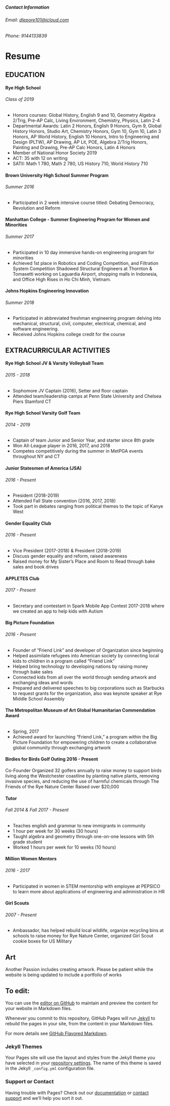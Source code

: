 ##### Contact Information
###### Email: dlepore101@icloud.com
###### Phone: 9144133839

# Resume

## EDUCATION
#### Rye High School
###### Class of 2019
- Honors courses: Global History, English 9 and 10, Geometry Algebra 2/Trig, Pre-AP Calc, Living Environment, Chemistry, Physics, Latin 2-4
- Departmental Awards: Latin 2 Honors, English 9 Honors, Gym 9, Global History Honors, Studio Art, Chemistry Honors, Gym 10, Gym 10, Latin 3 Honors, AP World History, English 10 Honors, Intro to Engineering and Design (PLTW), AP Drawing, AP Lit, POE, Algebra 2/Trig Honors, Painting and Drawing, Pre-AP Calc Honors, Latin 4 Honors
- Member of National Honor Society 2019
- ACT: 35 with 12 on writing
- SATII: Math 1 780, Math 2 780, US History 710, World History 710
#### Brown University High School Summer Program
###### Summer 2016
- Participated in 2 week intensive course titled: Debating Democracy, Revolution and Reform
#### Manhattan College - Summer Engineering Program for Women and Minorities
###### Summer 2017
- Participated in 10 day immersive hands-on engineering program for minorities
- Achieved 1st place in Robotics and Coding Competition, and Filtration System Competition
Shadowed Structural Engineers at Thornton & Tomasetti working on Laguardia Airport, shopping malls in Indonesia, and Office High Rises in Ho Chi Minh, Vietnam.
#### Johns Hopkins Engineering Innovation
###### Summer 2018
- Participated in abbreviated freshman engineering program delving into mechanical, structural, civil, computer, electrical, chemical, and software engineering.
- Received Johns Hopkins college credit for the course

## EXTRACURRICULAR ACTIVITIES
#### Rye High School JV & Varsity Volleyball Team
###### 2015 - 2018
- Sophomore JV Captain (2016), Setter and floor captain
- Attended team/leadership camps at Penn State University and Chelsea Piers Stamford CT

#### Rye High School Varsity Golf Team
###### 2014 - 2019
- Captain of team Junior and Senior Year, and starter since 8th grade
- Won All-League player in 2016, 2017, and 2018
- Competes competitively during the summer in MetPGA events throughout NY and CT

#### Junior Statesmen of America (JSA)
###### 2016 - Present
- President (2018-2019)
- Attended Fall State convention (2016, 2017, 2018)
- Took part in debates ranging from political themes to the topic of Kanye West

#### Gender Equality Club
###### 2016 - Present
- Vice President (2017-2018) & President (2018-2019)
- Discuss gender equality and reform, raised awareness
- Raised money for My Sister’s Place and Room to Read through bake sales and book drives

#### APPLETES Club
###### 2017 - Present
- Secretary and contestant in Spark Mobile App Contest 2017-2018 where we created an app to help kids with Autism

#### Big Picture Foundation
###### 2016 - Present
- Founder of “Friend Link” and developer of Organization since beginning
- Helped assimilate refugees into American society by connecting local kids to children in a program called “Friend Link”
- Helped bring technology to developing nations by raising money through bake sales
- Connected kids from all over the world through sending artwork and exchanging ideas and words
- Prepared and delivered speeches to big corporations such as Starbucks to request grants for the organization, also was keynote speaker at Rye Middle School Assembly

#### The Metropolitan Museum of Art Global Humanitarian Commendation Award
######
- Spring, 2017
- Achieved award for launching “Friend Link,” a program within the Big Picture Foundation for empowering children to create a collaborative global community through exchanging artwork

#### Birdies for Birds Golf Outing 								   2016 - Present
Co-Founder
Organized 32 golfers annually to raise money to support birds living along the Westchester coastline by planting native plants, removing invasive species, and reducing the use of harmful chemicals through The Friends of the Rye Nature Center
Raised over $20,000

#### Tutor
###### Fall 2014 & Fall 2017 - Present
- Teaches english and grammar to new immigrants in community
- 1 hour per week for 30 weeks (30 hours)
- Taught algebra and geometry through one-on-one lessons with 5th grade student
- Worked 1 hours per week for 10 weeks (10 hours)

#### Million Women Mentors
###### 2016 - 2017
- Participated in women in STEM mentorship with employee at PEPSICO to learn more about applications of engineering and administration in HR

#### Girl Scouts
###### 2007 - Present
- Ambassador, has helped rebuild local wildlife, organize recycling bins at schools to raise money for Rye Nature Center, organized Girl Scout cookie boxes for US Military







## Art
Another Passion includes creating artwork. Please be patient while the website is being updated to include a portfolio of works




## To edit:
You can use the [editor on GitHub](https://github.com/delucialepore/delucialepore.github.io/edit/master/README.md) to maintain and preview the content for your website in Markdown files.

Whenever you commit to this repository, GitHub Pages will run [Jekyll](https://jekyllrb.com/) to rebuild the pages in your site, from the content in your Markdown files.


For more details see [GitHub Flavored Markdown](https://guides.github.com/features/mastering-markdown/).

### Jekyll Themes

Your Pages site will use the layout and styles from the Jekyll theme you have selected in your [repository settings](https://github.com/delucialepore/delucialepore.github.io/settings). The name of this theme is saved in the Jekyll `_config.yml` configuration file.

### Support or Contact

Having trouble with Pages? Check out our [documentation](https://help.github.com/categories/github-pages-basics/) or [contact support](https://github.com/contact) and we’ll help you sort it out.
